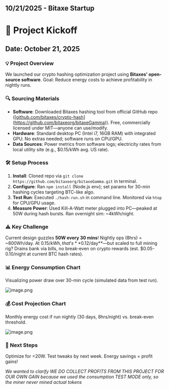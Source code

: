 <!--
  ===================    !!READ THIS NOTICE!!   ====================
  DO NOT edit this file manually. Your changes WILL BE OVERWRITTEN!
  This journal is auto generated and updated by Hack Club Blueprint.
  To edit this file, please edit your journal entries on Blueprint.
  ==================================================================
-->

## 10/21/2025 - Bitaxe Startup  

# 🚀 Project Kickoff

## Date: October 21, 2025

### 💡 Project Overview
We launched our crypto hashing optimization project using **Bitaxes' open-source software**. Goal: Reduce energy costs to achieve profitability in nightly runs.

### 🔍 Sourcing Materials
- **Software**: Downloaded Bitaxes hashing tool from official GitHub repo ([[github.com/bitaxes/crypto-hash](https://github.com/bitaxes/crypto-hash)](https://github.com/bitaxeorg/bitaxeGamma)). Free, commercially licensed under MIT—anyone can use/modify.
- **Hardware**: Standard desktop PC (Intel i7, 16GB RAM) with integrated GPU. No extras needed; software runs on CPU/GPU.
- **Data Sources**: Power metrics from software logs; electricity rates from local utility site (e.g., $0.15/kWh avg. US rate).

### 🛠️ Setup Process
1. **Install**: Cloned repo via `git clone https://github.com/bitaxeorg/bitaxeGamma.git` in terminal.
2. **Configure**: Ran `npm install` (Node.js env); set params for 30-min hashing cycles targeting BTC-like algo.
3. **Test Run**: Executed `./hash-run.sh` in command line. Monitored via `htop` for CPU/GPU usage.
4. **Measure Power**: Used Kill-A-Watt meter plugged into PC—peaked at 50W during hash bursts. Ran overnight sim: ~4kWh/night.

### ⚠️ Key Challenge
Current design guzzles **50W every 30 mins**! Nightly ops (8hrs) = ~800Wh/day. At $0.15/kWh, that's **$0.12/day**—but scaled to full mining rig? Drains bank via bills, no break-even on crypto rewards (est. $0.05-0.10/night at current BTC hash rates).

### 📊 Energy Consumption Chart
Visualizing power draw over 30-min cycle (simulated data from test run).

![image.png](https://blueprint.hackclub.com/user-attachments/blobs/proxy/eyJfcmFpbHMiOnsiZGF0YSI6NDIxNSwicHVyIjoiYmxvYl9pZCJ9fQ==--d00c8ee86a0564b0d7e5aad934b2e513a993b941/image.png)


### 💰 Cost Projection Chart
Monthly energy cost if run nightly (30 days, 8hrs/night) vs. break-even threshold.

![image.png](https://blueprint.hackclub.com/user-attachments/blobs/proxy/eyJfcmFpbHMiOnsiZGF0YSI6NDIxNiwicHVyIjoiYmxvYl9pZCJ9fQ==--c68e8685e2c53cd7fca75756f310b2db83029850/image.png)


### 🎯 Next Steps
Optimize for <20W. Test tweaks by next week. Energy savings = profit gains! 


*We wanted to clarify WE DO COLLECT PROFITS FROM THIS PROJECT FOR OUR OWN GAIN because we used the consumption TEST MODE only, so the miner never mined actual tokens*  

